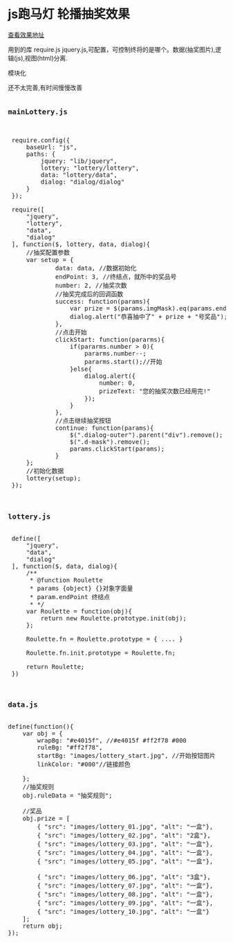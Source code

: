 <h1>
js跑马灯 轮播抽奖效果
</h1>
<a href="http://www.codegoing.com/static/lottery/" target="_blank">查看效果地址</a>

<p>用到的库 require.js jquery.js,可配置，可控制终将的是哪个。数据(抽奖图片),逻辑(js),视图(html)分离.</p>
<p>模块化</p>
<p>还不太完善,有时间慢慢改善</p>


<pre>
<h3>mainLottery.js</h3>

 require.config({
     baseUrl: "js",
     paths: {
         jquery: "lib/jquery",
         lottery: "lottery/lottery",
         data: "lottery/data",
         dialog: "dialog/dialog"
     }
 });

 require([
     "jquery",
     "lottery",
     "data",
     "dialog"
 ], function($, lottery, data, dialog){
     //抽奖配置参数
     var setup = {
             data: data, //数据初始化
             endPoint: 3, //终结点，就所中的奖品号
             number: 2, //抽奖次数
             //抽奖完成后的回调函数
             success: function(params){
                 var prize = $(params.imgMask).eq(params.endPoint).find("img").attr("alt")
                 dialog.alert("恭喜抽中了" + prize + "号奖品");
             },
             //点击开始
             clickStart: function(pararms){
                 if(pararms.number > 0){
                     pararms.number--;
                     pararms.start();//开始
                 }else{
                     dialog.alert({
                         number: 0,
                         prizeText: "您的抽奖次数已经用完!"
                     });
                 }
             },
             //点击继续抽奖按钮
             continue: function(params){
                 $(".dialog-outer").parent("div").remove();
                 $(".d-mask").remove();
                 params.clickStart(params);
             }
     };
     //初始化数据
     lottery(setup);
 });


<h3>lottery.js</h3>
 define([
     "jquery",
     "data",
     "dialog"
 ], function($, data, dialog){
     /**
      * @function Roulette
      * params {object} {}对象字面量
      * param.endPoint 终结点
      * */
     var Roulette = function(obj){
         return new Roulette.prototype.init(obj);
     };

     Roulette.fn = Roulette.prototype = { .... }

     Roulette.fn.init.prototype = Roulette.fn;

     return Roulette;
 })


<h3>data.js</h3>
define(function(){
    var obj = {
        wrapBg: "#e4015f", //#e4015f #ff2f78 #000
        ruleBg: "#ff2f78",
        startBg: "images/lottery_start.jpg", //开始按钮图片
        linkColor: "#000"//链接颜色

    };
    //抽奖规则
    obj.ruleData = "抽奖规则";

    //奖品
    obj.prize = [
        { "src": "images/lottery_01.jpg", "alt": "一盒"},
        { "src": "images/lottery_02.jpg", "alt": "2盒"},
        { "src": "images/lottery_03.jpg", "alt": "一盒"},
        { "src": "images/lottery_04.jpg", "alt": "一盒"},
        { "src": "images/lottery_05.jpg", "alt": "一盒"},

        { "src": "images/lottery_06.jpg", "alt": "3盒"},
        { "src": "images/lottery_07.jpg", "alt": "一盒"},
        { "src": "images/lottery_08.jpg", "alt": "一盒"},
        { "src": "images/lottery_09.jpg", "alt": "一盒"},
        { "src": "images/lottery_10.jpg", "alt": "一盒"}
    ];
    return obj;
});
</pre>